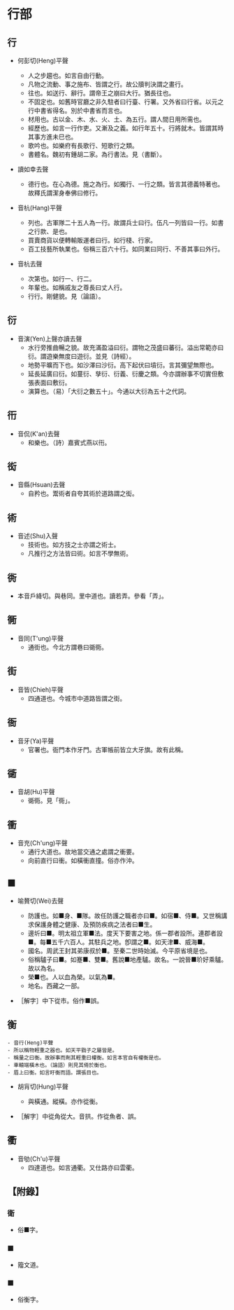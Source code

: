# 行部

## 行

- 何彭切(Heng)平聲
    - 人之步趨也。如言自由行動。
    - 凡物之流動、事之施布、皆謂之行。故公牘判決謂之畫行。
    - 往也。如送行、辭行。謂帝王之崩曰大行。猶長往也。
    - 不固定也。如舊時官廳之非久駐者曰行臺、行署。又外省曰行省。以元之行中書省得名。別於中書省而言也。
    - 材用也。古以金、木、水、火、土、為五行。謂人間日用所需也。
    - 經歷也。如言一行作吏。又漸及之義。如行年五十。行將就木。皆謂其時其事方進未巳也。
    - 歌吟也。如樂府有長歌行、短歌行之類。
    - 書體名。魏初有鍾胡二家。為行書法。見（書斷）。

- 讀如幸去聲
    - 德行也。在心為德。施之為行。如獨行、一行之類。皆言其德義特著也。故釋氏謂潔身奉佛曰修行。

- 音杭(Hang)平聲
    - 列也。古軍隊二十五人為一行。故謂兵士曰行。伍凡一列皆曰一行。如書之行款、是也。
    - 買賣商貨以便轉輸販運者曰行。如行棧、行家。
    - 百工技藝所執業也。俗稱三百六十行。如同業曰同行、不善其事曰外行。

- 音杭去聲
    - 次第也。如行一、行二。
    - 年輩也。如稱戚友之尊長曰丈人行。
    - 行行。剛健貌。見（論語）。

## 衍

- 音演(Yen)上聲亦讀去聲
    - 水行旁推曲暢之貌。故充滿盈溢曰衍。謂物之茂盛曰蕃衍。溢出常範亦曰衍。謂遊樂無度曰遊衍。並見（詩經）。
    - 地勢平曠而下也。如沙澤曰沙衍。高下起伏曰墳衍。言其彌望無際也。
    - 延長延廣曰衍。如蔓衍、孳衍、衍義、衍慶之類。今亦謂辦事不切實但敷張表面曰敷衍。
    - 演算也。（易）「大衍之數五十」。今通以大衍為五十之代詞。

## 衎

- 音侃(K'an)去聲
    - 和樂也。（詩）嘉賓式燕以衎。

## 衒

- 音縣(Hsuan)去聲
    - 自矜也。鬻術者自夸其術於道路謂之衒。

## 術

- 音述(Shu)入聲
    - 技術也。如方技之士亦謂之術士。
    - 凡推行之方法皆曰術。如言不學無術。

## 衖

- 本音戶絳切。與巷同。里中道也。讀若弄。參看「弄」。

## 衕

- 音同(T'ung)平聲
    - 通街也。今北方謂巷曰衚衕。

## 街

- 音皆(Chieh)平聲
    - 四通道也。今城市中道路皆謂之街。

## 衙

- 音牙(Ya)平聲
    - 官署也。衙門本作牙門。古軍帳前皆立大牙旗。故有此稱。

## 衚

- 音胡(Hu)平聲
    - 衚衕。見「衕」。

## 衝

- 音充(Ch'ung)平聲
    - 通行大道也。故地當交通之處謂之衝要。
    - 向前直行曰衝。如橫衝直撞。俗亦作沖。

## ■

- 喻贅切(Wei)去聲
    - 防護也。如■身、■隊。故任防護之職者亦曰■。如宿■、侍■。又世稱講求保護身體之健康、及預防疾病之法者曰■生。
    - 邊圻曰■。明太祖立軍■法。度天下要害之地。係一郡者設所。連郡者設■。每■五千六百人。其駐兵之地。卽謂之■。如天津■、威海■。
    - 國名。周武王封其弟康叔於■。至秦二世時始滅。今平原省境是也。
    - 俗稱驢子曰■。如蹇■、雙■。舊說■地產驢。故名。一說晉■玠好乘驢。故以為名。
    - 榮■也。人以血為榮。以氣為■。
    - 地名。西藏之一部。

- ［解字］中下從市。俗作■誤。

## 衡
    - 音行(Heng)平聲
    - 所以稱物輕重之器也。如天平戥子之屬皆是。
    - 稱量之曰衡。故辦事而劑其輕重曰權衡。如言本官自有權衡是也。
    - 車轅端橫木也。（論語）則見其倚於衡也。
    - 眉上曰衡。如言盱衡而語。謂張目也。

- 胡肓切(Hung)平聲
    - 與橫通。縱橫。亦作從衡。

- ［解字］中從角從大。音拱。作從魚者、誤。

## 衢

- 音劬(Ch'u)平聲
    - 四達道也。如言通衢。又仕路亦曰雲衢。

## 【附錄】

### 衛
- 俗■字。

### ■
- 籀文道。

### ■
- 俗衡字。

